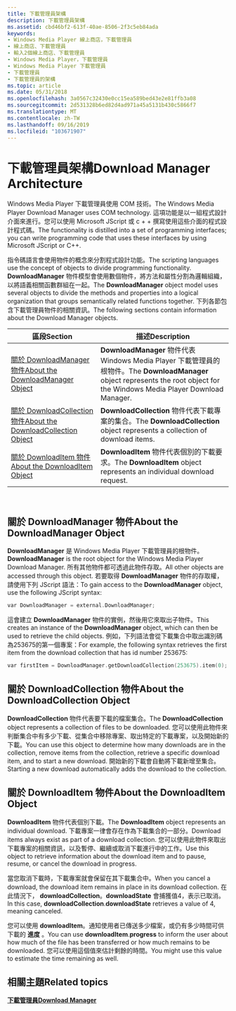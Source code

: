 ```yaml
---
title: 下載管理員架構
description: 下載管理員架構
ms.assetid: cbd46bf2-613f-40ae-8506-2f3c5eb84ada
keywords:
- Windows Media Player 線上商店，下載管理員
- 線上商店、下載管理員
- 輸入2個線上商店、下載管理員
- Windows Media Player，下載管理員
- Windows Media Player 下載管理員
- 下載管理員
- 下載管理員的架構
ms.topic: article
ms.date: 05/31/2018
ms.openlocfilehash: 3a0567c32430e0cc15ea589bed43e2e81ffb3a08
ms.sourcegitcommit: 2d531328b6ed82d4ad971a45a5131b430c5866f7
ms.translationtype: MT
ms.contentlocale: zh-TW
ms.lasthandoff: 09/16/2019
ms.locfileid: "103671907"
---
```

# <a name="download-manager-architecture"></a><span data-ttu-id="8445b-110">下載管理員架構</span><span class="sxs-lookup"><span data-stu-id="8445b-110">Download Manager Architecture</span></span>

<span data-ttu-id="8445b-111">Windows Media Player 下載管理員使用 COM 技術。</span><span class="sxs-lookup"><span data-stu-id="8445b-111">The Windows Media Player Download Manager uses COM technology.</span></span> <span data-ttu-id="8445b-112">這項功能是以一組程式設計介面來進行。您可以使用 Microsoft JScript 或 c + + 撰寫使用這些介面的程式設計程式碼。</span><span class="sxs-lookup"><span data-stu-id="8445b-112">The functionality is distilled into a set of programming interfaces; you can write programming code that uses these interfaces by using Microsoft JScript or C++.</span></span>

<span data-ttu-id="8445b-113">指令碼語言會使用物件的概念來分割程式設計功能。</span><span class="sxs-lookup"><span data-stu-id="8445b-113">The scripting languages use the concept of objects to divide programming functionality.</span></span> <span data-ttu-id="8445b-114">**DownloadManager** 物件模型會使用數個物件，將方法和屬性分割為邏輯組織，以將語義相關函數群組在一起。</span><span class="sxs-lookup"><span data-stu-id="8445b-114">The **DownloadManager** object model uses several objects to divide the methods and properties into a logical organization that groups semantically related functions together.</span></span> <span data-ttu-id="8445b-115">下列各節包含下載管理員物件的相關資訊。</span><span class="sxs-lookup"><span data-stu-id="8445b-115">The following sections contain information about the Download Manager objects.</span></span>



| <span data-ttu-id="8445b-116">區段</span><span class="sxs-lookup"><span data-stu-id="8445b-116">Section</span></span>                                                                     | <span data-ttu-id="8445b-117">描述</span><span class="sxs-lookup"><span data-stu-id="8445b-117">Description</span></span>                                                                                              |
|-----------------------------------------------------------------------------|----------------------------------------------------------------------------------------------------------|
| [<span data-ttu-id="8445b-118">關於 DownloadManager 物件</span><span class="sxs-lookup"><span data-stu-id="8445b-118">About the DownloadManager Object</span></span>](#about-the-downloadmanager-object)       | <span data-ttu-id="8445b-119">**DownloadManager** 物件代表 Windows Media Player 下載管理員的根物件。</span><span class="sxs-lookup"><span data-stu-id="8445b-119">The **DownloadManager** object represents the root object for the Windows Media Player Download Manager.</span></span> |
| [<span data-ttu-id="8445b-120">關於 DownloadCollection 物件</span><span class="sxs-lookup"><span data-stu-id="8445b-120">About the DownloadCollection Object</span></span>](#about-the-downloadcollection-object) | <span data-ttu-id="8445b-121">**DownloadCollection** 物件代表下載專案的集合。</span><span class="sxs-lookup"><span data-stu-id="8445b-121">The **DownloadCollection** object represents a collection of download items.</span></span>                             |
| [<span data-ttu-id="8445b-122">關於 DownloadItem 物件</span><span class="sxs-lookup"><span data-stu-id="8445b-122">About the DownloadItem Object</span></span>](#about-the-downloaditem-object)             | <span data-ttu-id="8445b-123">**DownloadItem** 物件代表個別的下載要求。</span><span class="sxs-lookup"><span data-stu-id="8445b-123">The **DownloadItem** object represents an individual download request.</span></span>                                   |



 

## <a name="about-the-downloadmanager-object"></a><span data-ttu-id="8445b-124">關於 DownloadManager 物件</span><span class="sxs-lookup"><span data-stu-id="8445b-124">About the DownloadManager Object</span></span>

<span data-ttu-id="8445b-125">**DownloadManager** 是 Windows Media Player 下載管理員的根物件。</span><span class="sxs-lookup"><span data-stu-id="8445b-125">**DownloadManager** is the root object for the Windows Media Player Download Manager.</span></span> <span data-ttu-id="8445b-126">所有其他物件都可透過此物件存取。</span><span class="sxs-lookup"><span data-stu-id="8445b-126">All other objects are accessed through this object.</span></span> <span data-ttu-id="8445b-127">若要取得 **DownloadManager** 物件的存取權，請使用下列 JScript 語法：</span><span class="sxs-lookup"><span data-stu-id="8445b-127">To gain access to the **DownloadManager** object, use the following JScript syntax:</span></span>


```C++
var DownloadManager = external.DownloadManager;
```



<span data-ttu-id="8445b-128">這會建立 **DownloadManager** 物件的實例，然後用它來取出子物件。</span><span class="sxs-lookup"><span data-stu-id="8445b-128">This creates an instance of the **DownloadManager** object, which can then be used to retrieve the child objects.</span></span> <span data-ttu-id="8445b-129">例如，下列語法會從下載集合中取出識別碼為253675的第一個專案：</span><span class="sxs-lookup"><span data-stu-id="8445b-129">For example, the following syntax retrieves the first item from the download collection that has id number 253675:</span></span>


```C++
var firstItem = DownloadManager.getDownloadCollection(253675).item(0);
```



## <a name="about-the-downloadcollection-object"></a><span data-ttu-id="8445b-130">關於 DownloadCollection 物件</span><span class="sxs-lookup"><span data-stu-id="8445b-130">About the DownloadCollection Object</span></span>

<span data-ttu-id="8445b-131">**DownloadCollection** 物件代表要下載的檔案集合。</span><span class="sxs-lookup"><span data-stu-id="8445b-131">The **DownloadCollection** object represents a collection of files to be downloaded.</span></span> <span data-ttu-id="8445b-132">您可以使用此物件來判斷集合中有多少下載、從集合中移除專案、取出特定的下載專案，以及開始新的下載。</span><span class="sxs-lookup"><span data-stu-id="8445b-132">You can use this object to determine how many downloads are in the collection, remove items from the collection, retrieve a specific download item, and to start a new download.</span></span> <span data-ttu-id="8445b-133">開始新的下載會自動將下載新增至集合。</span><span class="sxs-lookup"><span data-stu-id="8445b-133">Starting a new download automatically adds the download to the collection.</span></span>

## <a name="about-the-downloaditem-object"></a><span data-ttu-id="8445b-134">關於 DownloadItem 物件</span><span class="sxs-lookup"><span data-stu-id="8445b-134">About the DownloadItem Object</span></span>

<span data-ttu-id="8445b-135">**DownloadItem** 物件代表個別下載。</span><span class="sxs-lookup"><span data-stu-id="8445b-135">The **DownloadItem** object represents an individual download.</span></span> <span data-ttu-id="8445b-136">下載專案一律會存在作為下載集合的一部分。</span><span class="sxs-lookup"><span data-stu-id="8445b-136">Download items always exist as part of a download collection.</span></span> <span data-ttu-id="8445b-137">您可以使用此物件來取出下載專案的相關資訊，以及暫停、繼續或取消下載進行中的工作。</span><span class="sxs-lookup"><span data-stu-id="8445b-137">Use this object to retrieve information about the download item and to pause, resume, or cancel the download in progress.</span></span>

<span data-ttu-id="8445b-138">當您取消下載時，下載專案就會保留在其下載集合中。</span><span class="sxs-lookup"><span data-stu-id="8445b-138">When you cancel a download, the download item remains in place in its download collection.</span></span> <span data-ttu-id="8445b-139">在此情況下， **downloadCollection**。**downloadState** 會捕獲值4，表示已取消。</span><span class="sxs-lookup"><span data-stu-id="8445b-139">In this case, **downloadCollection**.**downloadState** retrieves a value of 4, meaning canceled.</span></span>

<span data-ttu-id="8445b-140">您可以使用 **downloadItem**。通知使用者已傳送多少檔案，或仍有多少時間可供下載的 **進度** 。</span><span class="sxs-lookup"><span data-stu-id="8445b-140">You can use **downloadItem**.**progress** to inform the user about how much of the file has been transferred or how much remains to be downloaded.</span></span> <span data-ttu-id="8445b-141">您可以使用這個值來估計剩餘的時間。</span><span class="sxs-lookup"><span data-stu-id="8445b-141">You might use this value to estimate the time remaining as well.</span></span>

## <a name="related-topics"></a><span data-ttu-id="8445b-142">相關主題</span><span class="sxs-lookup"><span data-stu-id="8445b-142">Related topics</span></span>

<dl> <dt>

[<span data-ttu-id="8445b-143">**下載管理員**</span><span class="sxs-lookup"><span data-stu-id="8445b-143">**Download Manager**</span></span>](download-manager.md)
</dt> </dl>

 

 




